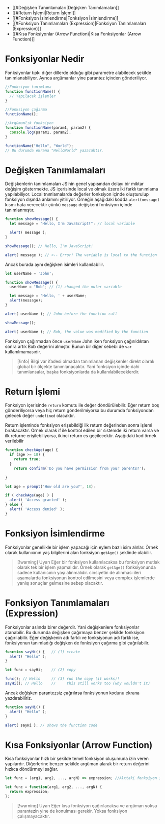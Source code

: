- [[#Değişken Tanımlamaları|Değişken Tanımlamaları]]
- [[#Return İşlemi|Return İşlemi]]
- [[#Fonksiyon İsimlendirme|Fonksiyon İsimlendirme]]
- [[#Fonksiyon Tanımlamaları (Expression)|Fonksiyon Tanımlamaları (Expression)]]
- [[#Kısa Fonksiyonlar (Arrow Function)|Kısa Fonksiyonlar (Arrow Function)]]


# Fonksiyonlar Nedir

Fonksiyonlar tıpkı diğer dillerde olduğu gibi parametre alabilecek şekilde tanımlanabiliyor. Ayrıca argümanlar yine parantez içinden gönderiliyor.

```js
//Fonksiyon tanımlama
function functionName() {
  // Yapılacak işlemler
}

//Fonksiyon çağırma
functionName();

//Argümanlık fonksiyon
function functionName(param1, param2) {
  console.log(param1, param2);
}

functionName("Hello", "World");
// Bu durumda ekrana "HelloWorld" yazacaktır.
```

# Değişken Tanımlamaları

Değişkenlerin tanımlamaları JS’nin genel yapısından dolayı bir miktar değişim göstermekte. JS içerisinde local ve olmak üzere iki farklı tanımlama yapılabiliyor. Local tnımlamalarda değerler fonksiyon içinde oluşturulup fonksiyon dışında anlamını yitiriyor. Örneğin aşağıdaki kodda `alert(message)` kısmı hata verecektir çünkü `message` değişkeni fonksiyon içinde tanımlanmıştır.

```js
function showMessage() {
  let message = "Hello, I'm JavaScript!"; // local variable

  alert( message );
}

showMessage(); // Hello, I'm JavaScript!

alert( message ); // <-- Error! The variable is local to the function
```

Ancak burada aynı değişken isimleri kullanılabilir.

```js
let userName = 'John';

function showMessage() {
  userName = "Bob"; // (1) changed the outer variable

  let message = 'Hello, ' + userName;
  alert(message);
}

alert( userName ); // John before the function call

showMessage();

alert( userName ); // Bob, the value was modified by the function
```

Fonksiyon çağırmadan önce `userName` John iken fonksiyon çağırıldıktan sonra artık Bob değerini almıştır. Bunun bir diğer sebebi de `var` kullanılmamasıdır.

>[!info] Bilgi
>var ifadesi olmadan tanımlanan değişkenler direkt olarak global bir ölçekte tanımlanacaktır. Yani fonksiyon içinde dahi tanımlansalar, başka fonksiyonlarda da kullanılabileceklerdir.


# Return İşlemi

Fonksiyon içerisinde `return` komutu ile değer döndürülebilir. Eğer return boş gönderiliyorsa veya hiç return gönderilmiyorsa bu durumda fonksiyondan gelecek değer `undefined` olacaktır.

Return işleminde fonksiyon erişebildiği ilk return değerinden sonra işlemi bırakacaktır. Örnek olarak if ile kontrol edilen bir sistemde iki return varsa ve ilk returne erişilebiliyorsa, ikinci return es geçilecektir. Aşağıdaki kod örnek verilebilir

```js
function checkAge(age) {
  if (age >= 18) {
    return true;
  }
    return confirm('Do you have permission from your parents?');
  
}

let age = prompt('How old are you?', 18);

if ( checkAge(age) ) {
  alert( 'Access granted' );
} else {
  alert( 'Access denied' );
}
```

# Fonksiyon İsimlendirme

Fonksiyonlar genellikle bir işlem yapacağı için eylem bazlı isim alırlar. Örnek olarak kullanıcının yaş bilgilerini alan fonksiyon `getAge()` şeklinde olabilir.

>[!warning] Uyarı
>Eğer bir fonksiyon kullanılacaksa bu fonksiyon mutlak olarak tek bir işlem yapmalıdır. Örnek olarak `getAge()` fonksiyonunda sadece kullanıcının yaşı alınmalıdır. cinsiyetin de alınması ileri aşamalarda fonksiyonun kontrol edilmesini veya complex işlemlerde yanlış sonuçlar gelmesine sebep olacaktır.


# Fonksiyon Tanımlamaları (Expression)

Fonksiyonlar aslında birer değerdir. Yani değişkenlere fonksiyonlar atanabilir. Bu durumda değişken çağırmaya benzer şekilde fonksiyon çağırılabilir. Eğer değişkenin adı farklı ve fonksiyonun adı farklı ise, fonksiyonun tanımladığı değişken de fonksiyon çağırma gibi çağrılabilir.

```js
function sayHi() {   // (1) create
  alert( "Hello" );
}

let func = sayHi;    // (2) copy

func(); // Hello     // (3) run the copy (it works)!
sayHi(); // Hello    //     this still works too (why wouldn't it)
```

Ancak değişken parantezsiz çağrılırsa fonksiyonun kodunu ekrana yazdırabiliriz.

```js
function sayHi() {
  alert( "Hello" );
}

alert( sayHi ); // shows the function code
```

# Kısa Fonksiyonlar (Arrow Function)

Kısa fonksiyonlar hızlı bir şekilde temel fonksiyon oluşumuna izin veren yapılardır. Diğerlerine benzer şekilde argüman alarak bir return değerini hızlıca döndürmeyi sağlar.

```js
let func = (arg1, arg2, ..., argN) => expression; //Alttaki fonksiyon ile aynıdır

let func = function(arg1, arg2, ..., argN) {
  return expression;
};
```

>[!warning] Uyarı
>Eğer kısa fonksiyon çağırılacaksa ve argüman yoksa parantezin yine de konulması gerekir. Yoksa fonksiyon çalışmayacaktır.
